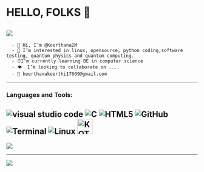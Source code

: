 
# HELLO, FOLKS 👋
![](https://komarev.com/ghpvc/?username=Keerthana2M&color=brightgreen&styl=plastic)
---------------------------------------------------------------------------------------------------------------------------------------------------------
      - 👋 Hi, I’m @Keerthana2M
      - 👀 I’m interested in linux, opensource, python coding,software testing, quantum physics and quantum computing.
      - ⏰I’m currently learning BE in computer science 
      - 👁  I’m looking to collaborate on ....
      - 📧 keerthanakeerthi17609@gmail.com
-----------------------------------------------------------------------------------------------------------------------------------------------------------
### Languages and Tools:

![visual studio code](https://img.shields.io/badge/-vscode-333333?style=flat&logo=C%2B%2B&logoColor=vscode)
![C](https://img.shields.io/badge/-C-333333?style=flat&logo=C%2B%2B&logoColor=C)
![HTML5](https://img.shields.io/badge/-HTML5-333333?style=flat&logo=HTML5)
![GitHub](https://img.shields.io/badge/-GitHub-333333?style=flat&logo=GitHub)
![Terminal](https://img.shields.io/badge/-Terminal-333333?style=flat&logo=Terminal)
![Linux](https://img.shields.io/badge/-Linux-333333?style=flat&logo=Linux)
<img src="https://user-images.githubusercontent.com/6463980/28998869-97bca9dc-7a03-11e7-8a95-3bbe9c1f7926.png" title="KOTLIN" alt="KOTLIN" width="40" height="40"/> 
---------------------------------------------------------------------------------------------------------------------------------------------------------
<img src="https://camo.githubusercontent.com/74e59ec7120cc3a9956af86ded083ede2aed93269929ffc490425dfad6007c12/68747470733a2f2f692e70696e696d672e636f6d2f6f726967696e616c732f36642f38302f32662f36643830326666643134623332373935623464656230623838366137383135612e676966">

-----------------------------------------------------------------------------------------------------------------------------------------------------------

<img align="left" src="https://github-readme-stats.vercel.app/api/top-langs/?username=Keerthana2M&theme=dark&show_icons=true&layout=compact&hide=css,scss&count_private=true" /><br/><br/><br/><br/><br/><br/>

